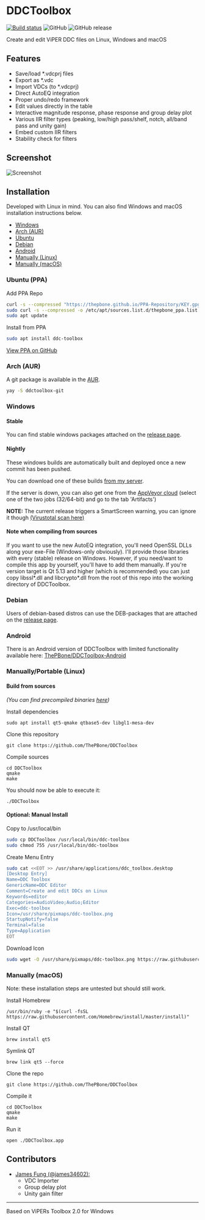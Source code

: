 # DDCToolbox
[![Build status](https://ci.appveyor.com/api/projects/status/7akte2nk20j6u9w1?svg=true)](https://ci.appveyor.com/project/ThePBone/ddctoolbox)
![GitHub](https://img.shields.io/github/license/ThePBone/DDCToolbox) ![GitHub release](https://img.shields.io/github/release/ThePBone/DDCToolbox)

Create and edit ViPER DDC files on Linux, Windows and macOS

## Features
 * Save/load *.vdcprj files
 * Export as *.vdc
 * Import VDCs (to *.vdcprj)
 * Direct AutoEQ integration
 * Proper undo/redo framework 
 * Edit values directly in the table
 * Interactive magnitude response, phase response and group delay plot
 * Various IIR filter types (peaking, low/high pass/shelf, notch, all/band pass and unity gain)
 * Embed custom IIR filters
 * Stability check for filters

## Screenshot

![Screenshot](https://github.com/ThePBone/DDCToolbox/blob/master/img/screenshot.png?raw=true)

## Installation
Developed with Linux in mind. You can also find Windows and macOS installation instructions below.
  * [Windows](#windows)
  * [Arch (AUR)](#arch-aur)
  * [Ubuntu](#ubuntu-ppa)
  * [Debian](#debian)
  * [Android](#android)
  * [Manually (Linux)](#manuallyportable-linux)
  * [Manually (macOS)](#manually-macos)
### Ubuntu (PPA)
Add PPA Repo
```bash
curl -s --compressed "https://thepbone.github.io/PPA-Repository/KEY.gpg" | sudo apt-key add -
sudo curl -s --compressed -o /etc/apt/sources.list.d/thepbone_ppa.list "https://thepbone.github.io/PPA-Repository/thepbone_ppa.list"
sudo apt update
```
Install from PPA
```bash
sudo apt install ddc-toolbox
```
[View PPA on GitHub](https://github.com/ThePBone/PPA-Repository)

### Arch (AUR)
A git package is available in the [AUR](https://aur.archlinux.org/packages/ddctoolbox-git/).
```bash
yay -S ddctoolbox-git
```

### Windows

#### Stable
You can find stable windows packages attached on the [release page](https://github.com/ThePBone/DDCToolbox/releases).

#### Nightly
These windows builds are automatically built and deployed once a new commit has been pushed.

You can download one of these builds [from my server](https://nightly.thebone.cf/ddctoolbox-win/?C=M;O=D).

If the server is down, you can also get one from the [AppVeyor cloud](https://ci.appveyor.com/project/ThePBone/ddctoolbox) (select one of the two jobs (32/64-bit) and go to the tab 'Artifacts')

**NOTE:** The current release triggers a SmartScreen warning, you can ignore it though [(Virustotal scan here)](https://www.virustotal.com/gui/file/f54e6a9502a4f09cf9aa8b136d8f2c9ae9f643f9940af7af40027cbadc3ec004/detection)

#### Note when compiling from sources

If you want to use the new AutoEQ integration, you'll need OpenSSL DLLs along your exe-File (Windows-only obviously). I'll provide those libraries with every (stable) release on Windows. However, if you need/want to compile this app by yourself, you'll have to add them manually. If you're version target is Qt 5.13 and higher (which is recommended) you can just copy libssl\*.dll and libcrypto\*.dll from the root of this repo into the working directory of DDCToolbox.

### Debian
Users of debian-based distros can use the DEB-packages that are attached on the [release page](https://github.com/ThePBone/DDCToolbox/releases).

### Android
There is an Android version of DDCToolbox with limited functionality available here: [ThePBone/DDCToolbox-Android](https://github.com/ThePBone/DDCToolbox-Android)

### Manually/Portable (Linux)
#### Build from sources
_(You can find precompiled binaries [here](https://github.com/ThePBone/DDCToolbox/releases))_

 Install dependencies

    sudo apt install qt5-qmake qtbase5-dev libgl1-mesa-dev

Clone this repository

    git clone https://github.com/ThePBone/DDCToolbox

Compile sources

    cd DDCToolbox
    qmake
    make

You should now be able to execute it:

    ./DDCToolbox


#### Optional: Manual Install
Copy to /usr/local/bin
```bash
sudo cp DDCToolbox /usr/local/bin/ddc-toolbox
sudo chmod 755 /usr/local/bin/ddc-toolbox
```
Create Menu Entry
```bash
sudo cat <<EOT >> /usr/share/applications/ddc_toolbox.desktop
[Desktop Entry]
Name=DDC Toolbox
GenericName=DDC Editor
Comment=Create and edit DDCs on Linux
Keywords=editor
Categories=AudioVideo;Audio;Editor
Exec=ddc-toolbox
Icon=/usr/share/pixmaps/ddc-toolbox.png
StartupNotify=false
Terminal=false
Type=Application
EOT
```
Download Icon
```bash
sudo wget -O /usr/share/pixmaps/ddc-toolbox.png https://raw.githubusercontent.com/ThePBone/DDCToolbox/master/img/icon.png -q --show-progress
```
### Manually (macOS)
Note: these installation steps are untested but should still work.

Install Homebrew

    /usr/bin/ruby -e "$(curl -fsSL https://raw.githubusercontent.com/Homebrew/install/master/install)"

Install QT
    
    brew install qt5

Symlink QT

    brew link qt5 --force

Clone the repo
    
    git clone https://github.com/ThePBone/DDCToolbox

Compile it

    cd DDCToolbox
    qmake
    make

Run it
    
    open ./DDCToolbox.app

## Contributors
* [James Fung (@james34602):](https://github.com/james34602)
  * VDC Importer
  * Group delay plot
  * Unity gain filter 
_____________
Based on ViPERs Toolbox 2.0 for Windows

